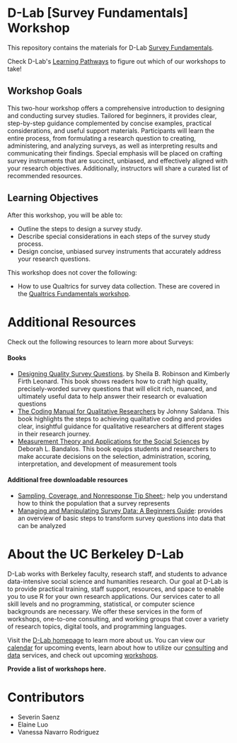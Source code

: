 # D-Lab [Survey Fundamentals] Workshop

This repository contains the materials for D-Lab [Survey Fundamentals](https://drive.google.com/drive/folders/1BOKg9e3zvRBbVsdYpj4mHbrhBqLUsLyP).

Check D-Lab's [Learning Pathways](https://dlab-berkeley.github.io/dlab-workshops/python_path.html) to figure out which of our workshops to take!

## Workshop Goals

This two-hour workshop offers a comprehensive introduction to designing and conducting survey studies. Tailored for beginners, it provides clear, step-by-step guidance complemented by concise examples, practical considerations, and useful support materials. Participants will learn the entire process, from formulating a research question to creating, administering, and analyzing surveys, as well as interpreting results and communicating their findings. Special emphasis will be placed on crafting survey instruments that are succinct, unbiased, and effectively aligned with your research objectives. Additionally, instructors will share a curated list of recommended resources.

## Learning Objectives

After this workshop, you will be able to:

- Outline the steps to design a survey study.
- Describe special considerations in each steps of the survey study process.
- Design concise, unbiased survey instruments that accurately address your research questions.

This workshop does not cover the following:

- How to use Qualtrics for survey data collection. These are covered in the [Qualtrics Fundamentals workshop](https://dlab.berkeley.edu/events/qualtrics-fundamentals/2024-02-20).


# Additional Resources

Check out the following resources to learn more about Surveys:
#### Books
* [Designing Quality Survey Questions](https://us.sagepub.com/en-us/nam/designing-quality-survey-questions/book249048#description). by Sheila B. Robinson and Kimberly Firth Leonard. This book shows readers how to craft high quality, precisely-worded survey questions that will elicit rich, nuanced, and ultimately useful data to help answer their research or evaluation questions
* [The Coding Manual for Qualitative Researchers](https://uk.sagepub.com/en-gb/eur/the-coding-manual-for-qualitative-researchers/book273583) by Johnny Saldana. This book highlights the steps to achieving qualitative coding and provides clear, insightful guidance for qualitative researchers at different stages in their research journey.
* [Measurement Theory and Applications for the Social Sciences](https://www.guilford.com/books/Measurement-Theory-and-Applications-for-the-Social-Sciences/Deborah-Bandalos/9781462532131) by Deborah L. Bandalos. This book equips students and researchers to make accurate decisions on the selection, administration, scoring, interpretation, and development of measurement tools

#### Additional free downloadable resources
* [Sampling, Coverage, and Nonresponse Tip Sheet:](https://psr.iq.harvard.edu/book/sampling-coverage-and-nonresponse-tip-sheet): help you understand how to think the population that a survey represents
* [Managing and Manipulating Survey Data: A Beginners Guide](https://psr.iq.harvard.edu/book/managing-and-manipulating-survey-data-beginners-guide): provides an overview of basic steps to transform survey questions into data that can be analyzed


# About the UC Berkeley D-Lab

D-Lab works with Berkeley faculty, research staff, and students to advance data-intensive social science and humanities research. Our goal at D-Lab is to provide practical training, staff support, resources, and space to enable you to use R for your own research applications. Our services cater to all skill levels and no programming, statistical, or computer science backgrounds are necessary. We offer these services in the form of workshops, one-to-one consulting, and working groups that cover a variety of research topics, digital tools, and programming languages.  

Visit the [D-Lab homepage](https://dlab.berkeley.edu/) to learn more about us. You can view our [calendar](https://dlab.berkeley.edu/events/calendar) for upcoming events, learn about how to utilize our [consulting](https://dlab.berkeley.edu/consulting) and [data](https://dlab.berkeley.edu/data) services, and check out upcoming [workshops](https://dlab.berkeley.edu/events/workshops).


**Provide a list of workshops here.**

# Contributors
* Severin Saenz
* Elaine Luo
* Vanessa Navarro Rodriguez

